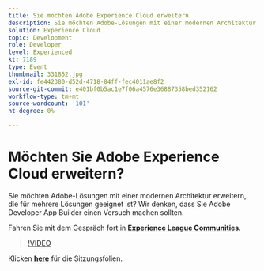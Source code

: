 ```yaml
---
title: Sie möchten Adobe Experience Cloud erweitern
description: Sie möchten Adobe-Lösungen mit einer modernen Architektur erweitern, die für mehrere Lösungen geeignet ist? Wir denken, dass Sie Adobe Developer App Builder einen Versuch machen sollten. Diese Sitzung wurde im Rahmen des Adobe Developers Live Content-Ereignisses bereitgestellt.
solution: Experience Cloud
topic: Development
role: Developer
level: Experienced
kt: 7189
type: Event
thumbnail: 331852.jpg
exl-id: fe442380-d52d-4718-84ff-fec4011ae8f2
source-git-commit: e401bf0b5ac1e7f06a4576e36887358bed352162
workflow-type: tm+mt
source-wordcount: '101'
ht-degree: 0%

---
```


# Möchten Sie Adobe Experience Cloud erweitern?

Sie möchten Adobe-Lösungen mit einer modernen Architektur erweitern, die für mehrere Lösungen geeignet ist? Wir denken, dass Sie Adobe Developer App Builder einen Versuch machen sollten.

Fahren Sie mit dem Gespräch fort in **[Experience League Communities](https://adobe.ly/36Yd3v6)**.

>[!VIDEO](https://video.tv.adobe.com/v/331852/?quality=12&learn=on&hidetitle=true)

Klicken **[here](/help/adobe-developers-live/assets/extend-experience-cloud.pdf)** für die Sitzungsfolien.
